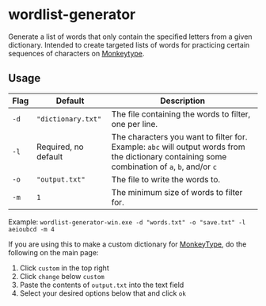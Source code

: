 # wordlist-generator

Generate a list of words that only contain the specified letters from a given dictionary. Intended to create targeted lists of words for practicing certain sequences of characters on [Monkeytype](https://monkeytype.com/).

## Usage

| Flag | Default              | Description                                                                                                                                      |
| ---- | -------------------- | ------------------------------------------------------------------------------------------------------------------------------------------------ |
| `-d` | `"dictionary.txt"`     | The file containing the words to filter, one per line.                                                                                           |
| `-l` | Required, no default | The characters you want to filter for. Example: `abc` will output words from the dictionary containing some combination of  `a`, `b`, and/or `c` |
| `-o` | `"output.txt"`         | The file to write the words to.                                                                                                                  |
| `-m` | `1`                  | The minimum size of words to filter for.                                                                                                         |

Example: `wordlist-generator-win.exe -d "words.txt" -o "save.txt" -l aeioubcd -m 4`

If you are using this to make a custom dictionary for [MonkeyType](https://monkeytype.com/), do the following on the main page:

1. Click `custom` in the top right
2. Click `change` below `custom`
3. Paste the contents of `output.txt` into the text field
4. Select your desired options below that and click `ok`
